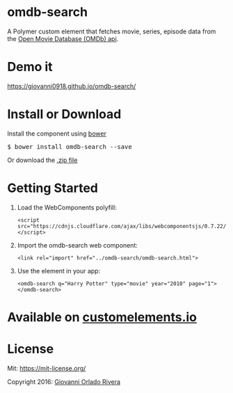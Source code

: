 # omdb-search

A Polymer custom element that fetches movie, series, episode data from the
<a href="https://www.omdbapi.com/">Open Movie Database (OMDb) api</a>.

# Demo it
<a href="https://giovanni0918.github.io/omdb-search/">https://giovanni0918.github.io/omdb-search/</a>

# Install or Download
Install the component using <a href="https://bower.io/">bower</a>
<pre>$ bower install omdb-search --save</pre>

Or download the <a href="https://github.com/giovanni0918/omdb-search/archive/master.zip">.zip file</a>

# Getting Started
<ol>
<li>Load the WebComponents polyfill:
  <pre><code>&ltscript src="https://cdnjs.cloudflare.com/ajax/libs/webcomponentsjs/0.7.22/CustomElements.js"&gt &lt/script&gt</code></pre>
</li>
<li>Import the omdb-search web component:
  <pre><code>&ltlink rel="import" href="../omdb-search/omdb-search.html"&gt </code></pre>
</li>
<li>Use the element in your app:
  <pre><code>&ltomdb-search q="Harry Potter" type="movie" year="2010" page="1"&gt &lt/omdb-search&gt </code></pre>
</li>
</ol>

# Available on <a href="https://customelements.io/giovanni0918/omdb-search/">customelements.io</a>

# License
Mit: <a href="https://mit-license.org/">https://mit-license.org/</a>

Copyright 2016: <a href="https://github.com/giovanni0918">Giovanni Orlado Rivera</a>
